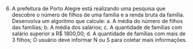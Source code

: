 6. A prefeitura de Porto Alegre está realizando uma pesquisa que descobre o número
de filhos de uma família e a renda bruta da família. Desenvolva um algoritmo que
calcule:
a. A média do número de filhos das famílias;
b. A média dos salários;
c. A quantidade de famílias com salário superior a R$ 1800,00;
d. A quantidade de famílias com mais de 3 filhos;
O usuário deve informar N ou S para coletar mais informações.
